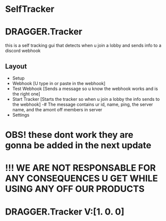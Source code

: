 # SelfTracker
# DRAGGER.Tracker
this is a self tracking gui that detects when u join a lobby and sends info to a discord webhook
## Layout
- Setup
- Webhook [U type in or paste in the webhook]
- Test Webhook [Sends a message so u know the webhook works and is the right one]
- Start Tracker [Starts the tracker so when u join a lobby the info sends to the webhook]
-# The message contains ur id, name, ping, the server name, and the amont off members in server
- Settings 
# OBS! these dont work they are gonna be added in the next update
# !!! WE ARE NOT RESPONSABLE FOR ANY CONSEQUENCES U GET WHILE USING ANY OFF OUR PRODUCTS 
# DRAGGER.Tracker V:[1. 0. 0]

